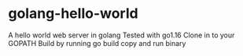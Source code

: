 # golang-hello-world
A hello world  web server in golang
Tested with go1.16
Clone in to your GOPATH
Build by running go build
copy and run binary